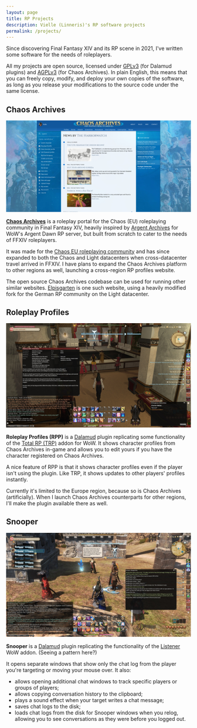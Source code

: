 ```yaml
---
layout: page
title: RP Projects
description: Vielle (Linneris)'s RP software projects
permalink: /projects/
---
```


Since discovering Final Fantasy XIV and its RP scene in 2021, I've written some software for the needs of roleplayers.

All my projects are open source, licensed under [GPLv3](https://en.wikipedia.org/wiki/GNU_General_Public_License) (for Dalamud plugins) and [AGPLv3](https://en.wikipedia.org/wiki/GNU_Affero_General_Public_License) (for Chaos Archives). In plain English, this means that you can freely copy, modify, and deploy your own copies of the software, as long as you release your modifications to the source code under the same license.

## Chaos Archives

![Screenshot of Chaos Archives](/assets/projects/chaos_archives.jpg)

**[Chaos Archives](https://chaosarchives.org)** is a roleplay portal for the Chaos (EU) roleplaying community in Final Fantasy XIV, heavily inspired by [Argent Archives](https://argentarchives.org) for WoW's Argent Dawn RP server, but built from scratch to cater to the needs of FFXIV roleplayers.

It was made for the [Chaos EU roleplaying community](https://discord.gg/rCHdUdSVsr) and has since expanded to both the Chaos and Light datacenters when cross-datacenter travel arrived in FFXIV. I have plans to expand the Chaos Archives platform to other regions as well, launching a cross-region RP profiles website.

The open source Chaos Archives codebase can be used for running other similar websites. [Elpisgarten](https://elpisgarten.de/) is one such website, using a heavily modified fork for the German RP community on the Light datacenter.


## Roleplay Profiles

![Screenshot of Roleplay Profiles](/assets/projects/rpp.jpg)

**Roleplay Profiles (RPP)** is a [Dalamud](/bits/xivlauncher-and-dalamud/) plugin replicating some functionality of the [Total RP (TRP)](https://wago.io/totalrp) addon for WoW. It shows character profiles from Chaos Archives in-game and allows you to edit yours if you have the character registered on Chaos Archives.

A nice feature of RPP is that it shows character profiles even if the player isn't using the plugin. Like TRP, it shows updates to other players' profiles instantly.

Currently it's limited to the Europe region, because so is Chaos Archives (artificially). When I launch Chaos Archives counterparts for other regions, I'll make the plugin available there as well.


## Snooper

![Screenshot of Snooper](/assets/projects/snooper.jpg)

**Snooper** is a [Dalamud](/bits/xivlauncher-and-dalamud/) plugin replicating the functionality of the [Listener](https://addons.wago.io/addons/listener) WoW addon. (Seeing a pattern here?)

It opens separate windows that show only the chat log from the player you're targeting or moving your mouse over. It also:

* allows opening additional chat windows to track specific players or groups of players;
* allows copying conversation history to the clipboard;
* plays a sound effect when your target writes a chat message;
* saves chat logs to the disk;
* loads chat logs from the disk for Snooper windows when you relog, allowing you to see conversations as they were before you logged out.

